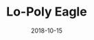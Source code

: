 ---
title: Lo-Poly Eagle
category: design
date: "2018-10-15"
thumbnail: ../assets/design/eagle.png
description: Bird
---